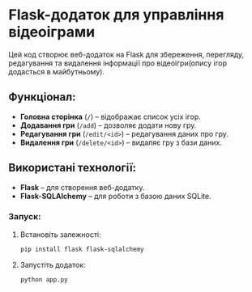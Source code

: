 # Flask-додаток для управління відеоіграми

Цей код створює веб-додаток на Flask для збереження, перегляду, редагування та видалення інформації про відеоігри(опису ігор додасться в майбутньому).  

## Функціонал:
- **Головна сторінка** (`/`) – відображає список усіх ігор.
- **Додавання гри** (`/add`) – дозволяє додати нову гру.
- **Редагування гри** (`/edit/<id>`) – редагування даних про гру.
- **Видалення гри** (`/delete/<id>`) – видаляє гру з бази даних.

## Використані технології:
- **Flask** – для створення веб-додатку.
- **Flask-SQLAlchemy** – для роботи з базою даних SQLite.

### Запуск:
1. Встановіть залежності:  
   ```sh
   pip install flask flask-sqlalchemy
   ```
2. Запустіть додаток:  
   ```sh
   python app.py
   ```